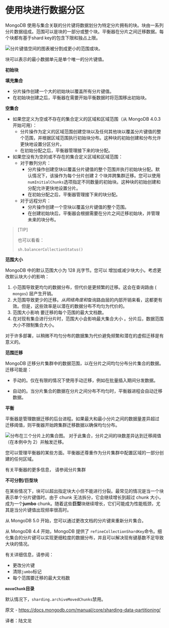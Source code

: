 # 使用块进行数据分区

MongoDB 使用与集合关联的分片键将数据划分为特定分片拥有的块。块由一系列分片数据组成。范围可以是块的一部分或整个块。平衡器在分片之间迁移数据。每个块都有基于shard key的包含下限和独占上限。

![分片键值空间的图表被分割成更小的范围或块。](../images/sharding-range-based.bakedsvg.svg)

块可以表示的最小数据单元是单个唯一的分片键值。

**初始块**

**填充集合**

- 分片操作创建一个大的初始块以覆盖所有分片键值。
- 在初始块创建之后，平衡器在需要开始平衡数据时将范围移出初始块。

**空集合**

- 如果您定义为空或不存在的集合定义的区域和区域范围（从 MongoDB 4.0.3 开始可用）：
  - 分片操作为定义的区域范围创建空块以及任何其他块以覆盖分片键值的整个范围，并根据区域范围执行初始块分布。这种块的初始创建和分布允许更快地设置分区分片。
  - 在初始分配之后，平衡器管理接下来的块分配。
- 如果您没有为空的或不存在的集合定义区域和区域范围：
  - 对于散列分片：
    - 分片操作创建空块以覆盖分片键值的整个范围并执行初始块分配。默认情况下，该操作为每个分片创建 2 个块并跨集群迁移。您可以使用`numInitialChunks`选项指定不同数量的初始块。这种块的初始创建和分配允许更快地设置分片。
    - 在初始分配之后，平衡器管理接下来的块分配。
  - 对于远程分片：
    - 分片操作创建一个空块以覆盖分片键值的整个范围。
    - 在创建初始块后，平衡器会根据需要在分片之间迁移初始块，并管理未来的块分布。

>[TIP]
>
>也可以看看：
>
>`sh.balancerCollectionStatus()`

**范围大小**

MongoDB 中的默认范围大小为 128 兆字节。您可以 增加或减少块大小。考虑更改默认块大小的影响：

1. 小范围导致更均匀的数据分布，但代价是更频繁的迁移。这会在查询路由 ( `mongos`) 层产生开销。
2. 大范围导致更少的迁移。*从网络角度和*查询路由层的内部开销来看，这都更有效。但是，这些效率是以潜在的数据分布不均匀为代价的。
3. 范围大小影响 要迁移的每个范围的最大文档数。
4. 在对现有集合进行分片时，范围大小会影响最大集合大小 。分片后，数据范围大小不限制集合大小。

对于许多部署，以稍微不均匀分布的数据集为代价避免频繁和潜在的虚假迁移是有意义的。

**范围迁移**

MongoDB 迁移分片集群中的数据范围，以在分片之间均匀分布分片集合的数据。迁移可能是：

- 手动的。仅在有限的情况下使用手动迁移，例如在批量插入期间分发数据。

- 自动的。当分片集合的数据在分片之间分布不均匀时，平衡器进程会自动迁移数据。



**平衡**

平衡器是管理数据迁移的后台进程。如果最大和最小分片之间的数据量差异超过 迁移阈值，则平衡器开始跨集群迁移数据以确保均匀分布。

![分布在三个分片上的集合图。 对于此集合，分片之间的块数差异达到*迁移阈值*（在本例中为 2）并触发迁移。](../images/sharding-migrating.bakedsvg.svg)

您可以管理平衡器的某些方面。平衡器还尊重作为分片集群中配置区域的一部分创建的任何区域。

有关平衡器的更多信息， 请参阅分片集群

**不可分割/巨型块**

在某些情况下，块可以超出指定块大小但不能进行分裂。最常见的情况是当一个块表示单个分片键值时。由于 chunk 无法拆分，它会继续增长到超过 chunk 大小，成为一个**jumbo** chunk。随着这些**巨型**块继续增长，它们可能成为性能瓶颈，尤其是当分片键值出现频率很高时。

从 MongoDB 5.0 开始，您可以通过更改文档的分片键来重新分片集合。

从 MongoDB 4.4 开始，MongoDB 提供了 `refineCollectionShardKey`命令。细化集合的分片键可以实现更细粒度的数据分布，并且可以解决现有键基数不足导致大块的情况。

有关详细信息，请参阅：

- 更改分片键
- 清除`jumbo`标记
- 每个范围要迁移的最大文档数

**`moveChunk`目录**

默认情况下，`sharding.archiveMovedChunks`禁用。

 

原文 -  https://docs.mongodb.com/manual/core/sharding-data-partitioning/ 

译者：陆文龙
